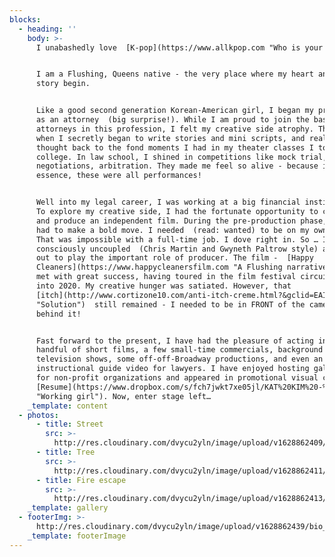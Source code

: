 ```yaml
---
blocks:
  - heading: ''
    body: >-
      I unabashedly love  [K-pop](https://www.allkpop.com "Who is your bias?").


      I am a Flushing, Queens native - the very place where my heart and my
      story begin.


      Like a good second generation Korean-American girl, I began my profession
      as an attorney  (big surprise!). While I am proud to join the bastion of
      attorneys in this profession, I felt my creative side atrophy. That is
      when I secretly began to write stories and mini scripts, and really
      thought back to the fond moments I had in my theater classes I took in
      college. In law school, I shined in competitions like mock trial,
      negotiations, arbitration. They made me feel so alive - because in
      essence, these were all performances!


      Well into my legal career, I was working at a big financial institution.
      To explore my creative side, I had the fortunate opportunity to co-write
      and produce an independent film. During the pre-production phase, I knew I
      had to make a bold move. I needed  (read: wanted) to be on my own set!
      That was impossible with a full-time job. I dove right in. So … I
      consciously uncoupled  (Chris Martin and Gwyneth Paltrow style) and set
      out to play the important role of producer. The film -  [Happy
      Cleaners](https://www.happycleanersfilm.com "A Flushing narrative")  - was
      met with great success, having toured in the film festival circuit in 2019
      into 2020. My creative hunger was satiated. However, that 
      [itch](http://www.cortizone10.com/anti-itch-creme.html?&gclid=EAIaIQobChMImf7osKD05gIVCaGzCh0WWQcoEAAYASAAEgL_WvD_BwE
      "Solution")  still remained - I needed to be in FRONT of the camera, not
      behind it!


      Fast forward to the present, I have had the pleasure of acting in a
      handful of short films, a few small-time commercials, background for major
      television shows, some off-off-Broadway productions, and even an
      instructional guide video for lawyers. I have enjoyed hosting gala events
      for non-profit organizations and appeared in promotional visual content: 
      [Resume](https://www.dropbox.com/s/fch7jwkt7xe05jl/KAT%20KIM%20-%20ACTOR%20RESUME%202020.pdf?dl=0
      "Working girl"). Now, enter stage left…
    _template: content
  - photos:
      - title: Street
        src: >-
          http://res.cloudinary.com/dvycu2yln/image/upload/v1628862409/s_91FD16D185F5B0E89818A21C7EB7673E07DF034849D55F601CA569670C5410A9_1580178765352_Kat_UNRETOUCHED-96_urd7oh.jpg
      - title: Tree
        src: >-
          http://res.cloudinary.com/dvycu2yln/image/upload/v1628862411/s_91FD16D185F5B0E89818A21C7EB7673E07DF034849D55F601CA569670C5410A9_1580178894747_KAT_KIM_FINALS_LOW_RES-10_gol8gd.jpg
      - title: Fire escape
        src: >-
          http://res.cloudinary.com/dvycu2yln/image/upload/v1628862413/s_91FD16D185F5B0E89818A21C7EB7673E07DF034849D55F601CA569670C5410A9_1580178909874_KAT_KIM_FINALS_LOW_RES-4_mezilf.jpg
    _template: gallery
  - footerImg: >-
      http://res.cloudinary.com/dvycu2yln/image/upload/v1628862439/bio_odzt1p.jpg
    _template: footerImage
---
```



